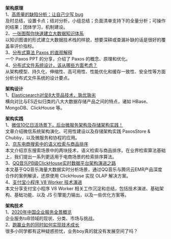 **架构原理**  
1、[高质量的缺陷分析：让自己少写 bug](https://mp.weixin.qq.com/s/ilXi3bkdZtT6AjJJxkMEyw)  
及时总结，设置卡点；结对分析，小组总结；负面清单支持下的全量分析；可操作的结果；团体学习，机制建设。  
2、[一张图帮你快速建立大数据知识体系](https://mp.weixin.qq.com/s/j8tP9nTmA7m_MW85MXnExA)  
以知识图谱的形式建立大数据技术栈的样貌，想要深耕或查漏补缺的话是很好的覆盖率评价指标。    
3、[分布式算法 Paxos 的直观解释](https://mp.weixin.qq.com/s/-ULrqBZ_GLY1_LN9eNPpXg)  
一个 Paxos PPT 的分享，介绍了 Paxos 的概念、原理和优化。  
4、[分布式文件系统设计，该从哪些方面考虑？](https://mp.weixin.qq.com/s/CnAPsCi0P1FzDco5-0gnVg)  
从架构模型、持久化、伸缩性、高可用性、性能优化和缓存一致性、安全性等方面分析分布式文件系统的设计要点。  

**架构设计**  
1、[Elasticsearch对垒8大竞品技术，孰优孰劣](https://mp.weixin.qq.com/s/OKwT59EULFB_TfPhH1wtng)  
横向对比与ES近似归类的八大大数据存储产品之间的特点，诸如 HBase、MongoDB、ClickHouse 等。 

**架构实践**  
1、[微信10亿日活场景下，后台微服务架构及存储架构实践！](https://mp.weixin.qq.com/s/c3DLrEWbcjnrqeBljrS7_g)  
文章介绍微信系统架构演化、可用性建设以及存储架构实践 PaxosStore & Chubby，以及微服务和协程的应用。  
2、[京东电商搜索中的语义检索与商品排序](https://mp.weixin.qq.com/s/4UBehc0eikVqcsFP7xL_Zw)  
本文介绍京东搜索场景中的两块技术，语义检索与商品排序。在业界检索算法基础上，我们提出一系列更适用于电商场景的检索排序算法。  
3、[QQ音乐PB级ClickHouse实时数据平台架构演进之路](https://mp.weixin.qq.com/s/_pXPDbhqC1B1HQWQQEfAGw)  
本文基于QQ音乐海量大数据实时分析场景，通过QQ音乐与腾讯云EMR产品深度合作的案例解读，还原使用 ClickHouse 实现 OLAP 解决方案。  
4、[支付宝小程序 V8 Worker 技术演进](https://mp.weixin.qq.com/s/QS0QT7TIcEzZhR6asCOecg)  
本文分享支付宝小程序 V8 Worker 相关工作沉淀和总结，包括技术演进、基础架构、基础功能、以及 JS 引擎能力输出，以及一些优化方案等。  
  
**架构技术**  
1、[2020年中国企业服务全景概览](https://mp.weixin.qq.com/s/jIDerU-ffPZZe3rqsTVLFA)  
企业服务toB领域的现状、分类、市场与挑战。  
2、[跑赢业务的同时如何实现技术成长](https://mp.weixin.qq.com/s/TEAfu6uNcKdnd0d7gtFvoQ)  
很多小同学都有这种疑惑担忧，业务boy真的就没有发展空间了吗？
  
